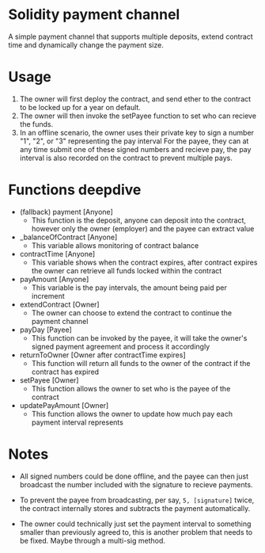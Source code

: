 # Solidity payment channel
A simple payment channel that supports multiple deposits, extend contract time and dynamically change the payment size.

# Usage
1. The owner will first deploy the contract, and send ether to the contract to be locked up for a year on default.
2. The owner will then invoke the setPayee function to set who can recieve the funds.
3. In an offline scenario, the owner uses their private key to sign a number "1", "2", or "3" representing the pay interval
For the payee, they can at any time submit one of these signed numbers and recieve pay, the pay interval is also recorded on the contract to prevent multiple pays.

# Functions deepdive
* (fallback) payment [Anyone]
  * This function is the deposit, anyone can deposit into the contract, however only the owner (employer) and the payee can extract value
* _balanceOfContract [Anyone]
  * This variable allows monitoring of contract balance
* contractTime [Anyone]
  * This variable shows when the contract expires, after contract expires the owner can retrieve all funds locked within the contract
* payAmount [Anyone]
  * This variable is the pay intervals, the amount being paid per increment
* extendContract [Owner]
  * The owner can choose to extend the contract to continue the payment channel
* payDay [Payee]
  * This function can be invoked by the payee, it will take the owner's signed payment agreement and process it accordingly
* returnToOwner [Owner after contractTime expires]
  * This function will return all funds to the owner of the contract if the contract has expired
* setPayee [Owner]
  * This function allows the owner to set who is the payee of the contract
* updatePayAmount [Owner]
  * This function allows the owner to update how much pay each payment interval represents

# Notes
* All signed numbers could be done offline, and the payee can then just broadcast the number included with the signature to recieve payments.
 * To prevent the payee from broadcasting, per say, ```5, [signature]``` twice, the contract internally stores and subtracts the payment automatically.

* The owner could technically just set the payment interval to something smaller than previously agreed to, this is another problem that needs to be fixed. Maybe through a multi-sig method.
